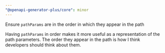 ```yaml
---
"@openapi-generator-plus/core": minor
---
```


Ensure `pathParams` are in the order in which they appear in the path

Having `pathParams` in order makes it more useful as a representation of the path parameters. The order they appear in the path is how I think developers should think about them.

